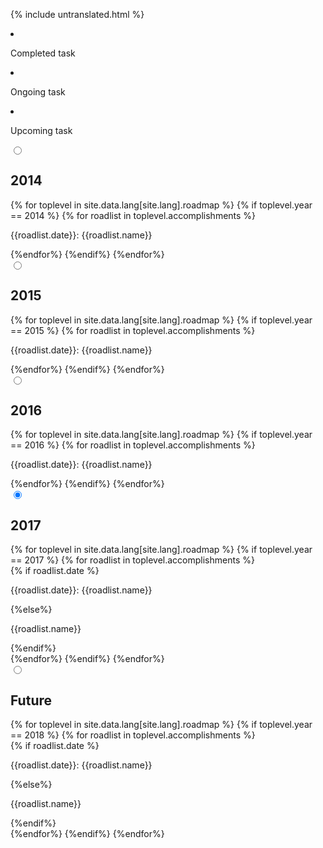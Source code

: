 {% include untranslated.html %}
<div class="roadmap">
<div class="text-center pre-roadmap container">
    <div class="row">
       <div class="col-xs-4">
            <li class="completed"></li>
            <p>Completed task</p>
       </div>
       <div class="col-xs-4">
            <li class="ongoing"></li>
            <p>Ongoing task</p>
       </div>
       <div class="col-xs-4">
            <li class="upcoming"></li>
            <p>Upcoming task</p>
       </div>
    </div>
</div>
<section class="container">
    <div class="row">
        <div class="col-lg-12 col-md-12 col-sm-12 col-xs-12">
            <div class="tabPanel-widget">
                <label for="tab-1" tabindex="0"></label>
                    <input id="tab-1" type="radio" name="tabs" aria-hidden="true">
                        <h2>2014</h2>
                        <div class="tabPanel-content">              
                            {% for toplevel in site.data.lang[site.lang].roadmap %}    
                              {% if toplevel.year == 2014 %}
                                {% for roadlist in toplevel.accomplishments %}
                                  <div class="row start-xs middle-xs">
                                     <div class="col-xs-1">
                                        <span class="{{roadlist.status}}"></span>
                                     </div>
                                     <div class="col-xs-11">
                                        <p>{{roadlist.date}}: {{roadlist.name}}</p>
                                     </div>
                                  </div>
                              {%endfor%}
                              {%endif%}
                              {%endfor%}
                        </div>
                        <label for="tab-2" tabindex="0"></label>
                        <input id="tab-2" type="radio" name="tabs" aria-hidden="true">
                            <h2>2015</h2>
                            <div class="tabPanel-content">
                               {% for toplevel in site.data.lang[site.lang].roadmap %}
                              {% if toplevel.year == 2015 %}
                                {% for roadlist in toplevel.accomplishments %}
                                  <div class="row start-xs middle-xs">
                                     <div class="col-xs-1">
                                        <span class="{{roadlist.status}}"></span>
                                     </div>
                                     <div class="col-xs-11">
                                        <p>{{roadlist.date}}: {{roadlist.name}}</p>
                                     </div>
                                  </div>
                              {%endfor%}
                              {%endif%}
                              {%endfor%}
                            </div>
                            <label for="tab-3" tabindex="0"></label>
                            <input id="tab-3" type="radio" name="tabs" aria-hidden="true">
                            <h2>2016</h2>
                            <div class="tabPanel-content">
                               {% for toplevel in site.data.lang[site.lang].roadmap %}
                              {% if toplevel.year == 2016 %}
                                {% for roadlist in toplevel.accomplishments %}
                                  <div class="row start-xs middle-xs">
                                     <div class="col-xs-1">
                                        <span class="{{roadlist.status}}"></span>
                                     </div>
                                     <div class="col-xs-11">
                                        <p>{{roadlist.date}}: {{roadlist.name}}</p>
                                     </div>
                                  </div>
                              {%endfor%}
                              {%endif%}
                              {%endfor%}
                            </div>
                            <label for="tab-4" tabindex="0"></label>
                            <input id="tab-4" type="radio" name="tabs" aria-hidden="true" checked>
                            <h2>2017</h2>
                            <div class="tabPanel-content">
                               {% for toplevel in site.data.lang[site.lang].roadmap %}
                              {% if toplevel.year == 2017 %}
                                {% for roadlist in toplevel.accomplishments %}
                                  <div class="row start-xs middle-xs">
                                     <div class="col-xs-1">
                                        <span class="{{roadlist.status}}"></span>
                                     </div>
                                     <div class="col-xs-11">
                                       {% if roadlist.date %}
                                        <p>{{roadlist.date}}: {{roadlist.name}}</p>
                                        {%else%}
                                        <p>{{roadlist.name}}</p>
                                        {%endif%}
                                     </div>
                                  </div>
                              {%endfor%}
                              {%endif%}
                              {%endfor%}
                            </div>
                            <label for="tab-5" tabindex="0"></label>
                            <input id="tab-5" type="radio" name="tabs" aria-hidden="true">
                            <h2>Future</h2>
                            <div class="tabPanel-content">
                               {% for toplevel in site.data.lang[site.lang].roadmap %}
                              {% if toplevel.year == 2018 %}
                                {% for roadlist in toplevel.accomplishments %}
                                  <div class="row start-xs">
                                     <div class="col-xs-1">
                                        <span class="{{roadlist.status}}"></span>
                                     </div>
                                     <div class="col-xs-11">
                                       {% if roadlist.date %}
                                        <p>{{roadlist.date}}: {{roadlist.name}}</p>
                                        {%else%}
                                        <p>{{roadlist.name}}</p>
                                        {%endif%}
                                     </div>
                                  </div>
                              {%endfor%}
                              {%endif%}
                              {%endfor%}
                            </div>
                          </div>
        </div>
    </div>
</section>
</div>